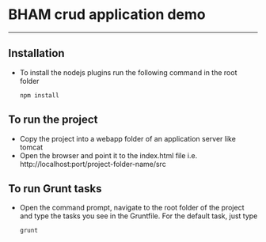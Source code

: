 
# BHAM crud application demo

***

## Installation

*	To install the nodejs plugins run the following command in the root folder

    ```
    npm install
    
    ```

## To run the project

* Copy the project into a webapp folder of an application server like tomcat
* Open the browser and point it to the index.html file i.e. http://localhost:port/project-folder-name/src


## To run Grunt tasks

* Open the command prompt, navigate to the root folder of the project and type the tasks you see in the Gruntfile. For the default task, just type

    ```
    grunt
    
    ```